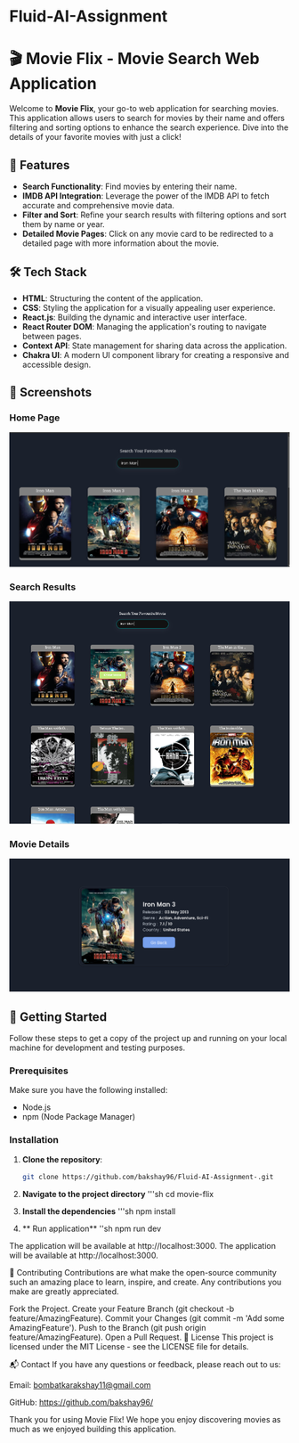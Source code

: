 # Fluid-AI-Assignment
# 🎬 Movie Flix - Movie Search Web Application

Welcome to **Movie Flix**, your go-to web application for searching movies. This application allows users to search for movies by their name and offers filtering and sorting options to enhance the search experience. Dive into the details of your favorite movies with just a click!

## 🚀 Features

- **Search Functionality**: Find movies by entering their name.
- **IMDB API Integration**: Leverage the power of the IMDB API to fetch accurate and comprehensive movie data.
- **Filter and Sort**: Refine your search results with filtering options and sort them by name or year.
- **Detailed Movie Pages**: Click on any movie card to be redirected to a detailed page with more information about the movie.

## 🛠️ Tech Stack

- **HTML**: Structuring the content of the application.
- **CSS**: Styling the application for a visually appealing user experience.
- **React.js**: Building the dynamic and interactive user interface.
- **React Router DOM**: Managing the application's routing to navigate between pages.
- **Context API**: State management for sharing data across the application.
- **Chakra UI**: A modern UI component library for creating a responsive and accessible design.

## 📸 Screenshots

### Home Page
![Home Page](./moviflix/public/home-page.png)

### Search Results
![Search Results](./moviflix/public/search-result.png)

### Movie Details
![Movie Details](./moviflix/public/movie-details.png)

## 🏁 Getting Started

Follow these steps to get a copy of the project up and running on your local machine for development and testing purposes.

### Prerequisites

Make sure you have the following installed:
- Node.js
- npm (Node Package Manager)

### Installation

1. **Clone the repository**:
   ```sh
   git clone https://github.com/bakshay96/Fluid-AI-Assignment-.git

2. **Navigate to the project directory**
    '''sh
    cd movie-flix

3. **Install the dependencies**
    '''sh
    npm install 

4. ** Run application**
    ''sh
    npm run dev

The application will be available at http://localhost:3000.
The application will be available at http://localhost:3000.

🤝 Contributing
Contributions are what make the open-source community such an amazing place to learn, inspire, and create. Any contributions you make are greatly appreciated.

Fork the Project.
Create your Feature Branch (git checkout -b feature/AmazingFeature).
Commit your Changes (git commit -m 'Add some AmazingFeature').
Push to the Branch (git push origin feature/AmazingFeature).
Open a Pull Request.
📝 License
This project is licensed under the MIT License - see the LICENSE file for details.

📬 Contact
If you have any questions or feedback, please reach out to us:

Email: bombatkarakshay11@gmail.com

GitHub: https://github.com/bakshay96/

Thank you for using Movie Flix! We hope you enjoy discovering movies as much as we enjoyed building this application.


